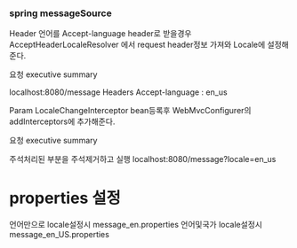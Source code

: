 ### spring messageSource

Header
언어를 Accept-language header로 받을경우 AcceptHeaderLocaleResolver 에서
request header정보 가져와 Locale에 설정해준다.

요청 executive summary

localhost:8080/message
Headers
Accept-language : en_us


Param
LocaleChangeInterceptor bean등록후 WebMvcConfigurer의 addInterceptors에 추가해준다.

요청 executive summary

주석처리된 부분을 주석제거하고 실행
localhost:8080/message?locale=en_us

# properties 설정
언어만으로 locale설정시 message_en.properties
언어및국가 locale설정시 message_en_US.properties


